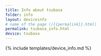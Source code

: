 ```yaml
---
title: Info about tsubasa
folder: info
layout: deviceinfo
# name of the page (/{{permalink}}.html)
permalink: tsubasa_info.html
device: tsubasa
---
```

{% include templates/device_info.md %}
